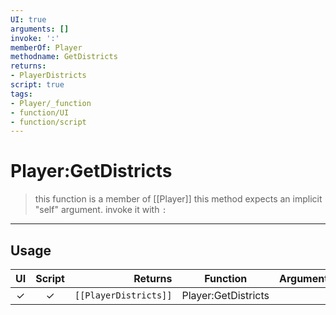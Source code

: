 ```yaml
---
UI: true
arguments: []
invoke: ':'
memberOf: Player
methodname: GetDistricts
returns:
- PlayerDistricts
script: true
tags:
- Player/_function
- function/UI
- function/script
---
```

# Player:GetDistricts
> this function is a member of [[Player]]
> this method expects an implicit "self" argument. invoke it with `:`
-----
## Usage
|  UI | Script | Returns | Function | Arguments |
|:---:|:------:|-------:|:--------:|:---------|
|✓|✓|<code>[[PlayerDistricts]]<code/>|Player:GetDistricts||
